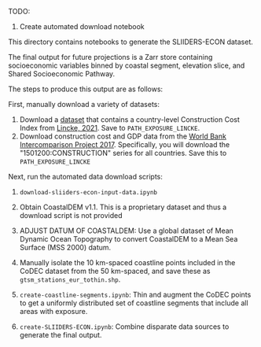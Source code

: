 TODO:
1. Create automated download notebook

This directory contains notebooks to generate the SLIIDERS-ECON dataset.

The final output for future projections is a Zarr store containing socioeconomic variables binned by coastal segment, elevation slice, and Shared Socioeconomic Pathway.

The steps to produce this output are as follows:

First, manually download a variety of datasets:
1. Download a [dataset](https://github.com/daniellincke/DIVA_paper_migration/blob/master/data/csv/country_input.csv) that contains a country-level Construction Cost Index from [Lincke, 2021](https://agupubs.onlinelibrary.wiley.com/doi/full/10.1029/2020EF001965?campaign=woletoc). Save to `PATH_EXPOSURE_LINCKE`.
2. Download construction cost and GDP data from the [World Bank Intercomparison Project 2017](https://databank.worldbank.org/source/icp-2017). Specifically, you will download the "1501200:CONSTRUCTION" series for all countries. Save this to `PATH_EXPOSURE_LINCKE`

Next, run the automated data download scripts:
1. `download-sliiders-econ-input-data.ipynb`


1. Obtain CoastalDEM v1.1. This is a proprietary dataset and thus a download script is not provided
2. ADJUST DATUM OF COASTALDEM: Use a global dataset of Mean Dynamic Ocean Topography to convert CoastalDEM to a Mean Sea Surface (MSS 2000) datum.
3. Manually isolate the 10 km-spaced coastline points included in the CoDEC dataset from the 50 km-spaced, and save these as `gtsm_stations_eur_tothin.shp`.
4. `create-coastline-segments.ipynb`: Thin and augment the CoDEC points to get a uniformly distributed set of coastline segments that include all areas with exposure.
5. `create-SLIIDERS-ECON.ipynb`: Combine disparate data sources to generate the final output.